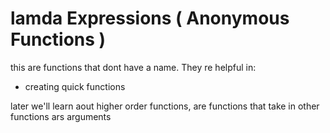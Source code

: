 # lamda Expressions ( Anonymous Functions )

this are functions that dont have a name. They re helpful in: 
- creating quick functions

later we'll learn aout higher order functions, are functions that take in other functions ars arguments 